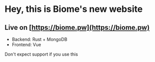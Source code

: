 # Hey, this is Biome's new website

## Live on [https://biome.pw](https://biome.pw)

- Backend: Rust + MongoDB
- Frontend: Vue

Don't expect support if you use this